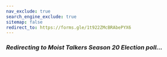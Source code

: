 ```yaml
---
nav_exclude: true
search_engine_exclude: true
sitemap: false
redirect_to: https://forms.gle/1t922ZMcBRAbePYX6
---
```


### ***Redirecting to Moist Talkers Season 20 Election poll...***
